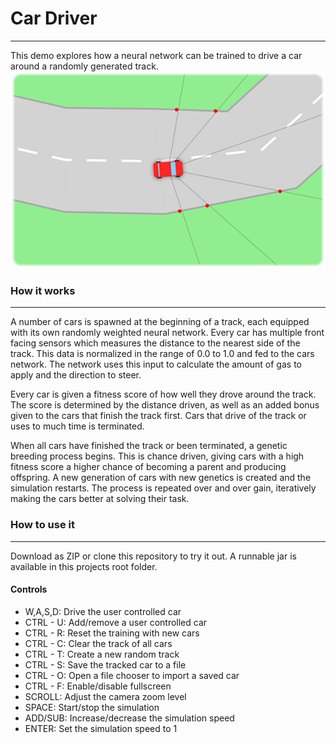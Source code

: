 # Car Driver
------------
This demo explores how a neural network can be trained to drive a car around a randomly generated track.
![Screenshot](screenshot.png "A screenshot of a car driving along a track")

### How it works
------------
A number of cars is spawned at the beginning of a track, each equipped with its own randomly weighted neural
network. Every car has multiple front facing sensors which measures the distance to the nearest side of the
track. This data is normalized in the range of 0.0 to 1.0 and fed to the cars network. The network uses this
input to calculate the amount of gas to apply and the direction to steer.

Every car is given a fitness score of how well they drove around the track. The score is determined by the
distance driven, as well as an added bonus given to the cars that finish the track first. Cars that drive of
the track or uses to much time is terminated.

When all cars have finished the track or been terminated, a genetic breeding process begins. This is chance
driven, giving cars with a high fitness score a higher chance of becoming a parent and producing offspring.
A new generation of cars with new genetics is created and the simulation restarts. The process is repeated
over and over gain, iteratively making the cars better at solving their task.

### How to use it
 ------------
Download as ZIP or clone this repository to try it out. A runnable jar is available in this projects root folder.

#### Controls

 * W,A,S,D:  Drive the user controlled car
 * CTRL - U: Add/remove a user controlled car
 * CTRL - R: Reset the training with new cars
 * CTRL - C: Clear the track of all cars
 * CTRL - T: Create a new random track
 * CTRL - S: Save the tracked car to a file
 * CTRL - O: Open a file chooser to import a saved car
 * CTRL - F: Enable/disable fullscreen
 * SCROLL:   Adjust the camera zoom level
 * SPACE:    Start/stop the simulation
 * ADD/SUB:  Increase/decrease the simulation speed
 * ENTER:    Set the simulation speed to 1